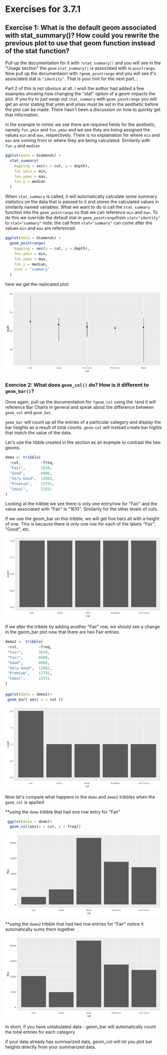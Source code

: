 #  Exercises for 3.7.1

## Exercise 1: What is the default geom associated with stat_summary()? How could you rewrite the previous plot to use that geom function instead of the stat function?

Pull up the documentation for it with `?stat_summary()` and you will see in the "Usage section" the `geom` `stat_summary()` is associated with is `pointrange`.  Now pull up the documentaion with `?geom_pointrange` and you will see it's associated stat is `"identity"`.  That is your hint for the next part...

Part 2 of this is not obvious at all.  I wish the author had added a few examples showing how changing the "stat" option of a geom impacts the plot.
If you try to just swap out `stat_summary` with `geom_pointrange` you will get an error stating that ymin and ymax must be set in the aesthetic before the plot can be made.  There hasn't been a discussion on how to quickly get that information.

in the example to mimic we see there are required fields for the aesthetic, namely `fun.ymin` and `fun.ymax` and we see they are being assigned the values `min` and `max`, respectively.  There is no explaination for where `min` and `max` are coming from or where they are being calculated.  Similarily with `fun.y` and `median`

```R
ggplot(data = diamonds) + 
  stat_summary(
    mapping = aes(x = cut, y = depth),
    fun.ymin = min,
    fun.ymax = max,
    fun.y = median
  )
  ```
  
When `stat_summary` is called, it will automatically calculate some summary statistics on the data that is passed to it and stores the calculated values in similarily named variables.  What we want to do is call the `stat_summary` function into the `geom_pointrange` so that we can reference `min` and `max`.  To do this we override the default stat in `geom_pointrange`from `stat="identity"` to `stat="summary"`  note: the call from `stat="summary"` can come after the values `min` and `max` are referenced.

```R
ggplot(data = diamonds) +
  geom_pointrange(
    mapping = aes(x = cut, y = depth),
    fun.ymin = min,
    fun.ymax = max,
    fun.y = median,
    stat = "summary"
  )
  ```
  
  here we get the replicated plot:
  
  ![image](/images/Exercise3.7.1.1.png)


### Exercise 2: What does `geom_col()` do? How is it different to `geom_bar()`?

Once again, pull up the documentation for `?geom_col` using the `?`and it will reference Bar Charts in general and speak about the difference between `geom_col` and `geom_bar`. 

`geom_bar` will count up all the entries of a particular category and display the bar heights as a result of total counts.  `geom-col` will instead create bar hights that match the value of the data.

Let's use the tibble created in the section as an example to contrast the two geoms.
```R
demo <- tribble(
  ~cut,         ~freq,
  "Fair",       1610,
  "Good",       4906,
  "Very Good",  12082,
  "Premium",    13791,
  "Ideal",      21551
)
```

Looking at the tribble we see there is only one entry/row for "Fair" and the value associated with "Fair" is "1610".  Similarily for the other levels of cuts.

If we use the geom_bar on this tribble, we will get five bars all with a height of one.  This is because there is only one row for each of the labels "Fair", "Good", etc.

 ![image](/images/Exercise3.7.1.2a.png)
 
 If we alter the tribble by adding another "Fair" row, we should see a change in the geom_bar plot now that there are two Fair entries.
 ```R
 demo2 <- tribble(
  ~cut,         ~freq,
  "Fair",       1610,
  "Fair",       8500,
  "Good",       4906,
  "Very Good",  12082,
  "Premium",    13791,
  "Ideal",      21551
)

ggplot(data = demo2)+
  geom_bar( aes( x = cut ))
```
  
   ![image](/images/Exercise3.7.1.2b.png)
   
 Now let's compare what happens to the `demo` and `demo2` tribbles when the `geom_col` is applied  
 
 **using the `demo` tribble that had one row entry for "Fair"
 
```R
 ggplot(data = demo)+
  geom_col(aes(x = cut, y = freq))
```
  ![image](/images/Exercise3.7.1.2c.png)

**using the `demo2` tribble that had two row entries for "Fair"  notice it automatically sums them together

  ![image](/images/Exercise3.7.1.2d.png)
  
In short, if you have untabulated data - geom_bar will automatically count the total entries for each category

if your data already has summarized data, geom_col will let you plot bar heights directly from your summarized data.
  
